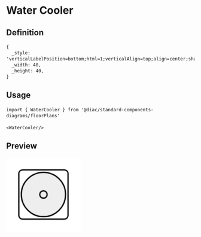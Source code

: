 # Water Cooler

## Definition

```
{
  _style: 'verticalLabelPosition=bottom;html=1;verticalAlign=top;align=center;shape=mxgraph.floorplan.water_cooler;',
  _width: 40,
  _height: 40,
}
```

## Usage

```
import { WaterCooler } from '@diac/standard-components-diagrams/floorPlans'

<WaterCooler/>
```

## Preview

<img src="./water-cooler.png" width="200"/>
